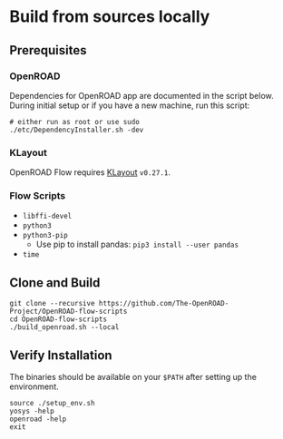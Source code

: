 # Build from sources locally

## Prerequisites

### OpenROAD

Dependencies for OpenROAD app are documented in the script below.
During initial setup or if you have a new machine, run this script:

``` shell
# either run as root or use sudo
./etc/DependencyInstaller.sh -dev
```

### KLayout

OpenROAD Flow requires [KLayout](https://www.klayout.de) `v0.27.1`.

### Flow Scripts

- `libffi-devel`
- `python3`
- `python3-pip`
    - Use pip to install pandas: `pip3 install --user pandas`
- `time`

## Clone and Build

``` shell
git clone --recursive https://github.com/The-OpenROAD-Project/OpenROAD-flow-scripts
cd OpenROAD-flow-scripts
./build_openroad.sh --local
```

## Verify Installation

The binaries should be available on your `$PATH` after setting up the
environment.

``` shell
source ./setup_env.sh
yosys -help
openroad -help
exit
```

